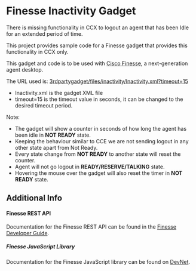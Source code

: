 # Finesse Inactivity Gadget

There is missing functionality in CCX to logout an agent that has been Idle for an extended period of time.

This project provides sample code for a Finesse gadget that provides this functionality in CCX only. 

This gadget and code is to be used with [Cisco Finesse](http://developer.cisco.com/site/finesse), a next-generation agent desktop.

The URL used is: [3rdpartygadget/files/inactivity/Inactivity.xml?timeout=15](3rdpartygadget/files/inactivity/Inactivity.xml?timeout=15)

* Inactivity.xml is the gadget XML file
* timeout=15 is the timeout value in seconds, it can be changed to the desired timeout period.

Note:

* The gadget will show a counter in seconds of how long the agent has been idle in **NOT READY** state. 
* Keeping the behaviour similar to CCE we are not sending logout in any other state apart from Not Ready. 
* Every state change from **NOT READY** to another state will reset the counter. 
* Agent will not go logout in **READY/RESERVE/TALKING** state.
* Hovering the mouse over the gadget will also reset the timer in **NOT READY** state.

## Additional Info

#### Finesse REST API
Documentation for the Finesse REST API can be found in the [Finesse Developer Guide](https://developer.cisco.com/docs/finesse/#!rest-api-dev-guide).

##### Finesse JavaScript Library
Documentation for the Finesse JavaScript library can be found on [DevNet](https://developer.cisco.com/docs/finesse/#!javascript-library).
